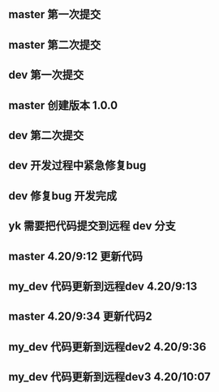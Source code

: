 ## master 第一次提交
## master 第二次提交
## dev 第一次提交
## master 创建版本 1.0.0
## dev 第二次提交
## dev 开发过程中紧急修复bug
## dev 修复bug 开发完成
## yk 需要把代码提交到远程 dev 分支
## master 4.20/9:12 更新代码
## my_dev 代码更新到远程dev 4.20/9:13
## master 4.20/9:34 更新代码2
## my_dev 代码更新到远程dev2 4.20/9:36
## my_dev 代码更新到远程dev3 4.20/10:07